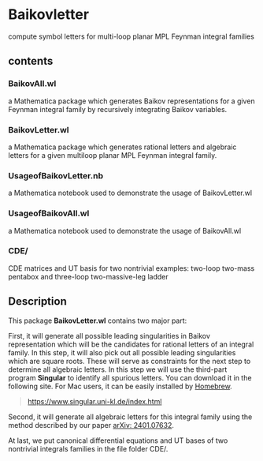 # Baikovletter
compute symbol letters for multi-loop planar MPL Feynman integral families

## contents

### BaikovAll.wl
a Mathematica package which generates Baikov representations for a given Feynman integral family by recursively integrating Baikov variables.
### BaikovLetter.wl
a Mathematica package which generates rational letters and algebraic letters for a given multiloop planar MPL Feynman integral family.
### UsageofBaikovLetter.nb
a Mathematica notebook used to demonstrate the usage of BaikovLetter.wl
### UsageofBaikovAll.wl
a Mathematica notebook used to demonstrate the usage of BaikovAll.wl
### CDE/
CDE matrices and UT basis for two nontrivial examples: two-loop two-mass pentabox and three-loop two-massive-leg ladder

## Description
This package __BaikovLetter.wl__ contains two major part:

First, it will generate all possible leading singularities in Baikov representation which will be the candidates for rational letters of an integral family. In this step, it will also pick out all possible leading singularities which are square roots. These will serve as constraints for the next step to determine all algebraic letters. In this step we will use the third-part program __Singular__ to identify all spurious letters. You can download it in the following site. For Mac users, it can be easily installed by [Homebrew](https://brew.sh).

> <https://www.singular.uni-kl.de/index.html>

Second, it will generate all algebraic letters for this integral family using the method described by our paper [arXiv: 2401.07632](http://arxiv.org/abs/2401.07632).

At last, we put canonical differential equations and UT bases of two nontrivial integrals families in the file folder CDE/.
